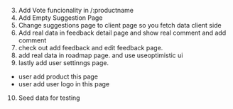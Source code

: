 3. Add Vote funcionality in /:productname
4. Add Empty Suggestion Page
5. Change suggestions page to client page so you fetch data client side
6. Add real data in feedback detail page and show real comment and add comment
7. check out add feedback and edit feedback page.
8. add real data in roadmap page. and use useoptimistic ui
9. lastly add user settinngs page.

- user add product this page
- user add user logo in this page

10. Seed data for testing
